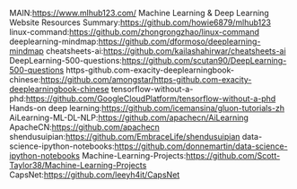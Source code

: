 MAIN:https://www.mlhub123.com/
Machine Learning & Deep Learning Website Resources Summary:https://github.com/howie6879/mlhub123
linux-command:https://github.com/zhongrongzhao/linux-command
deeplearning-mindmap:https://github.com/dformoso/deeplearning-mindmap
cheatsheets-ai:https://github.com/kailashahirwar/cheatsheets-ai
DeepLearning-500-questions:https://github.com/scutan90/DeepLearning-500-questions
https-github.com-exacity-deeplearningbook-chinese:https://github.com/amongstar/https-github.com-exacity-deeplearningbook-chinese
tensorflow-without-a-phd:https://github.com/GoogleCloudPlatform/tensorflow-without-a-phd
Hands-on deep learning:https://github.com/icemansina/gluon-tutorials-zh
AiLearning-ML-DL-NLP:https://github.com/apachecn/AiLearning
ApacheCN:https://github.com/apachecn
shendusuipian:https://github.com/EmbraceLife/shendusuipian
data-science-ipython-notebooks:https://github.com/donnemartin/data-science-ipython-notebooks
Machine-Learning-Projects:https://github.com/Scott-Taylor38/Machine-Learning-Projects
CapsNet:https://github.com/leeyh4it/CapsNet







